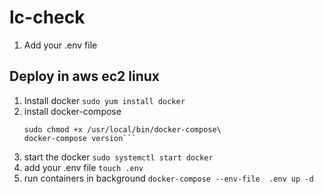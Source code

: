 # lc-check
1. Add your .env file


## Deploy in aws ec2 linux

1. Install docker
   ```sudo yum install docker```
3. install docker-compose
   ```sudo curl -L https://github.com/docker/compose/releases/latest/download/docker-compose-$(uname -s)-$(uname -m) -o /usr/local/bin/docker-compose\
   sudo chmod +x /usr/local/bin/docker-compose\
   docker-compose version```
3. start the docker
  ```sudo systemctl start docker```
4. add your .env file
  ```touch .env```
4. run containers in background
  ```docker-compose --env-file  .env up -d```
